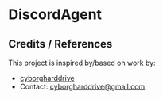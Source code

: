 # DiscordAgent

## Credits / References

This project is inspired by/based on work by:

- [cyborgharddrive](https://twitter.com/cyborgharddrive)
- Contact: cyborgharddrive@gmail.com
